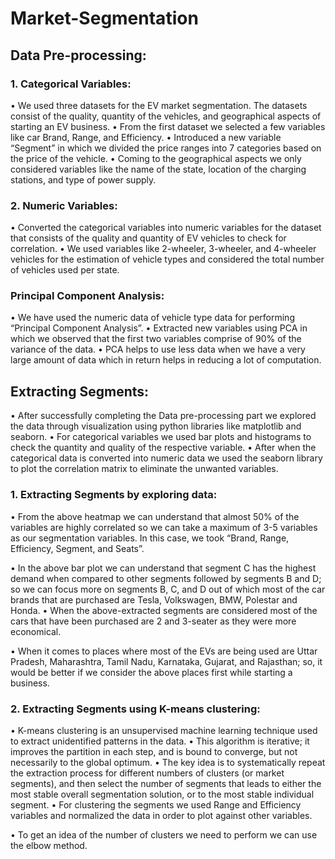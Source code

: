 # Market-Segmentation
## Data Pre-processing:
### 1.	Categorical Variables:

•	We used three datasets for the EV market segmentation. The datasets consist of the quality, quantity of the vehicles, and geographical aspects of starting an EV business.
•	From the first dataset we selected a few variables like car Brand, Range, and Efficiency.
•	Introduced a new variable “Segment” in which we divided the price ranges into 7 categories based on the price of the vehicle.
•	Coming to the geographical aspects we only considered variables like the name of the state, location of the charging stations, and type of power supply.

 

### 2.	Numeric Variables:

•	Converted the categorical variables into numeric variables for the dataset that consists of the quality and quantity of EV vehicles to check for correlation.
•	We used variables like 2-wheeler, 3-wheeler, and 4-wheeler vehicles for the estimation of vehicle types and considered the total number of vehicles used per state.
 
### Principal Component Analysis:
•	We have used the numeric data of vehicle type data for performing “Principal Component Analysis”.
•	Extracted new variables using PCA in which we observed that the first two variables comprise of 90% of the variance of the data.
•	PCA helps to use less data when we have a very large amount of data which in return helps in reducing a lot of computation.
 

## Extracting Segments:
•	After successfully completing the Data pre-processing part we explored the data through visualization using python libraries like matplotlib and seaborn.
•	For categorical variables we used bar plots and histograms to check the quantity and quality of the respective variable.
•	After when the categorical data is converted into numeric data we used the seaborn library to plot the correlation matrix to eliminate the unwanted variables.

### 1.	Extracting Segments by exploring data:

 
•	From the above heatmap we can understand that almost 50% of the variables are highly correlated so we can take a maximum of 3-5 variables as our segmentation variables. In this case, we took “Brand, Range, Efficiency, Segment, and Seats”.

  
•	In the above bar plot we can understand that segment C has the highest demand when compared to other segments followed by segments B and D; so we can focus more on segments B, C, and D out of which most of the car brands that are purchased are Tesla, Volkswagen, BMW, Polestar and Honda.
•	When the above-extracted segments are considered most of the cars that have been purchased are 2 and 3-seater as they were more economical.

 
•	When it comes to places where most of the EVs are being used are Uttar Pradesh, Maharashtra, Tamil Nadu, Karnataka, Gujarat, and Rajasthan; so, it would be better if we consider the above places first while starting a business.

### 2.	Extracting Segments using K-means clustering:

•	K-means clustering is an unsupervised machine learning technique used to extract unidentified patterns in the data.
•	This algorithm is iterative; it improves the partition in each step, and is bound to converge, but not necessarily to the global optimum. 
•	The key idea is to systematically repeat the extraction process for different numbers of clusters (or market segments), and then select the number of segments that leads to either the most stable overall segmentation solution, or to the most stable individual segment.
•	For clustering the segments we used Range and Efficiency variables and normalized the data in order to plot against other variables.

 
 

•	To get an idea of the number of clusters we need to perform we can use the elbow method.
 
